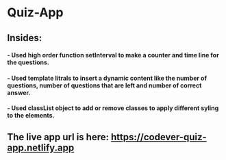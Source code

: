 # Quiz-App
## Insides:
#### - Used high order function setInterval to make a counter and time line for the questions.
#### - Used template litrals to insert a dynamic content like the number of questions, number of questions that are left and number of correct answer.
#### - Used classList object to add or remove classes to apply different syling to the elements.
## The live app url is here: https://codever-quiz-app.netlify.app
